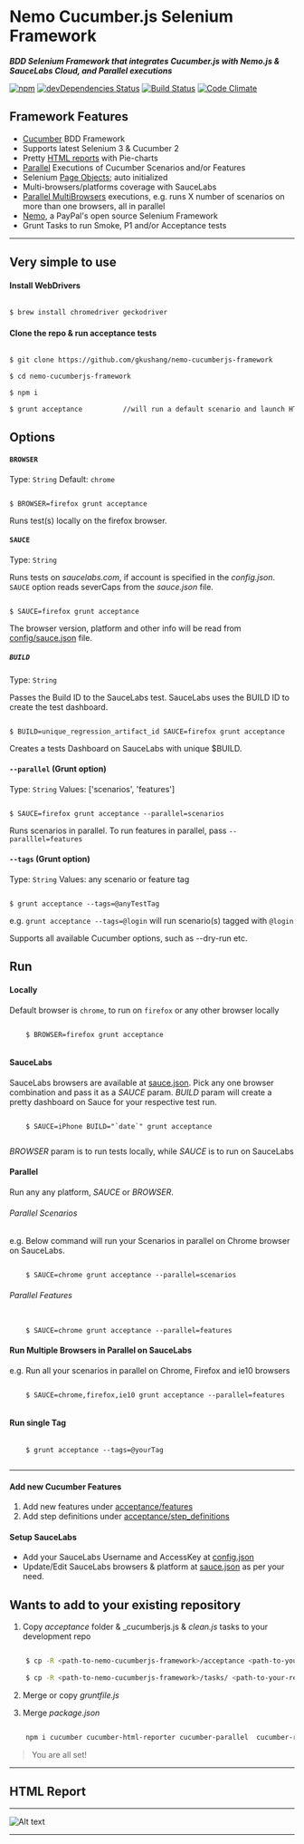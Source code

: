 # Nemo Cucumber.js Selenium Framework

***BDD Selenium Framework that integrates Cucumber.js with Nemo.js & SauceLabs Cloud, and Parallel executions***

[![npm][npm-svg]][npm] [![devDependencies Status][devDependency-svg]][devDependency]  [![Build Status][dependency]][dependency] [![Code Climate][codeclimate-svg]][codeclimate]

## Framework Features

* [Cucumber][cucumberjs] BDD Framework
* Supports latest Selenium 3 & Cucumber 2
* Pretty [HTML reports][html-report] with Pie-charts
* [Parallel][parallel] Executions of Cucumber Scenarios and/or Features
* Selenium [Page Objects][page-objects]; auto initialized 
* Multi-browsers/platforms coverage with SauceLabs
* [Parallel MultiBrowsers][replicate] executions, e.g. runs X number of scenarios on more than one browsers, all in parallel
* [Nemo][nemo], a PayPal's open source Selenium Framework
* Grunt Tasks to run Smoke, P1 and/or Acceptance tests

_______

## Very simple to use
    
#### Install WebDrivers

```bash

$ brew install chromedriver geckodriver

```

#### Clone the repo & run acceptance tests

``` bash

$ git clone https://github.com/gkushang/nemo-cucumberjs-framework

$ cd nemo-cucumberjs-framework

$ npm i

$ grunt acceptance          //will run a default scenario and launch HTML report

```


## Options


#### `BROWSER`
Type: `String`
Default: `chrome`

```

$ BROWSER=firefox grunt acceptance

```

Runs test(s) locally on the firefox browser.


#### `SAUCE`
Type: `String`

Runs tests on _saucelabs.com_, if account is specified in the _config.json_. `SAUCE` option reads severCaps from the _sauce.json_ file. 

```

$ SAUCE=firefox grunt acceptance

```

The browser version, platform and other info will be read from [config/sauce.json][sauce] file.


##### `BUILD`
Type: `String`

Passes the Build ID to the SauceLabs test. SauceLabs uses the BUILD ID to create the test dashboard. 

```

$ BUILD=unique_regression_artifact_id SAUCE=firefox grunt acceptance

```

Creates a tests Dashboard on SauceLabs with unique $BUILD.


#### `--parallel` (Grunt option)
Type: `String`
Values: ['scenarios', 'features']

```

$ SAUCE=firefox grunt acceptance --parallel=scenarios

```

Runs scenarios in parallel. To run features in parallel, pass `--paralllel=features`


#### `--tags` (Grunt option)
Type: `String`
Values: any scenario or feature tag

```

$ grunt acceptance --tags=@anyTestTag

```

e.g. `grunt acceptance --tags=@login` will run scenario(s) tagged with `@login`

Supports all available Cucumber options, such as --dry-run etc.


## Run

#### Locally

Default browser is `chrome`, to run on `firefox` or any other browser locally

```$xslt
    
    $ BROWSER=firefox grunt acceptance
    
```

#### SauceLabs

SauceLabs browsers are available at [sauce.json][sauce]. Pick any one browser combination and pass it as a _SAUCE_ param. _BUILD_ param will create a pretty dashboard on Sauce for your respective test run.

```$xslt
    
    $ SAUCE=iPhone BUILD="`date`" grunt acceptance
    
```

_BROWSER_ param is to run tests locally, while _SAUCE_ is to run on SauceLabs


#### Parallel

Run any any platform, _SAUCE_ or _BROWSER_. 
  
###### Parallel Scenarios

e.g. Below command will run your Scenarios in parallel on Chrome browser on SauceLabs.

```$xslt

    $ SAUCE=chrome grunt acceptance --parallel=scenarios 

```

###### Parallel Features

```$xslt

    $ SAUCE=chrome grunt acceptance --parallel=features 

```

#### Run Multiple Browsers in Parallel on SauceLabs

e.g. Run all your scenarios in parallel on Chrome, Firefox and ie10 browsers

```$xslt

    $ SAUCE=chrome,firefox,ie10 grunt acceptance --parallel=features
     
```

#### Run single Tag

```$xslt

    $ grunt acceptance --tags=@yourTag
    
```

_______


#### Add new Cucumber Features
 
1. Add new features under [acceptance/features][features-path] 
2. Add step definitions under [acceptance/step_definitions][stepdefinitions-path]
  
#### Setup SauceLabs

* Add your SauceLabs Username and AccessKey at [config.json][config-json]
* Update/Edit SauceLabs browsers & platform at [sauce.json][sauce] as per your need.


 
## Wants to add to your existing repository
   
1. Copy _acceptance_ folder & _cucumberjs.js & _clean.js_ tasks to your development repo

``` bash

    $ cp -R <path-to-nemo-cucumberjs-framework>/acceptance <path-to-your-repo>/
    
    $ cp -R <path-to-nemo-cucumberjs-framework>/tasks/ <path-to-your-repo>/tasks

```

2. Merge or copy _gruntfile.js_

3. Merge _package.json_

``` bash

    npm i cucumber cucumber-html-reporter cucumber-parallel  cucumber-replicate@0.0.2 debug faker fs-finder grunt grunt-cli grunt-config-dir grunt-cucumberjs grunt-force-task lodash nemo@latest nemo-pageobjects nemo-saucelabs nemo-view@latest --save-dev

```

> You are all set!  

_______

## HTML Report

_____

![Alt text](https://github.com/gkushang/cucumber-html-reporter/blob/develop/samples/html_report_snapshots/cucumber_report_bootstrap_snapshot.png "HTML Report")
_____

[dependency]: https://david-dm.org/gkushang/nemo-cucumberjs-framework.svg
[devDependency-svg]: https://david-dm.org/gkushang/nemo-cucumberjs-framework/dev-status.svg
[devDependency]: https://david-dm.org/gkushang/nemo-cucumberjs-framework?type=dev
[codeclimate-svg]: https://codeclimate.com/github/gkushang/cucumber-html-reporter/badges/gpa.svg
[codeclimate]: https://codeclimate.com/github/gkushang/cucumber-html-reporter
[gruntfile]: https://github.com/gkushang/nemo-cucumberjs-framework/blob/master/Gruntfile.js
[sauce]: https://github.com/gkushang/nemo-cucumberjs-framework/blob/master/tests/acceptance/config/sauce.json
[cucumberjs]: https://github.com/cucumber/cucumber-js
[nemo]: http://nemo.js.org
[html-report]: https://github.com/gkushang/cucumber-html-reporter
[parallel]: https://github.com/gkushang/cucumber-parallel
[page-objects]: https://github.com/gkushang/nemo-pageobjects
[replicate]: https://github.com/gkushang/cucumber-replicate
[features-path]: https://github.com/gkushang/nemo-cucumberjs-framework/blob/master/tests/acceptance/features
[stepdefinitions-path]: https://github.com/gkushang/nemo-cucumberjs-framework/blob/master/tests/acceptance/step_definitions
[config-json]: https://github.com/gkushang/nemo-cucumberjs-framework/blob/master/tests/acceptance/config/config.json
[npm-svg]: https://img.shields.io/npm/v/nemo-cucumberjs-framework.svg 
[npm]: https://www.npmjs.com/package/nemo-cucumberjs-framework
